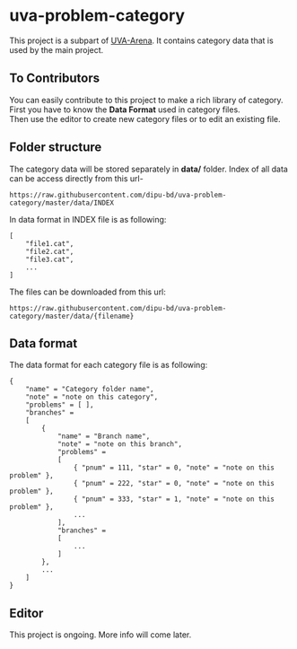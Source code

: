 # uva-problem-category    
This project is a subpart of [UVA-Arena](https://github.com/dipu-bd/UVA-Arena). It contains category data that is used by the main project.

## To Contributors      
You can easily contribute to this project to make a rich library of category.    
First you have to know the **Data Format** used in category files.     
Then use the editor to create new category files or to edit an existing file.     

## Folder structure   
The category data will be stored separately in **data/** folder. Index of all data can be access directly from this url-
     
	https://raw.githubusercontent.com/dipu-bd/uva-problem-category/master/data/INDEX 
	
In data format in INDEX file is as following:

	[ 
		"file1.cat",
		"file2.cat",
		"file3.cat",
		...
	]
 	
The files can be downloaded from this url:     

    https://raw.githubusercontent.com/dipu-bd/uva-problem-category/master/data/{filename}  

## Data format      
The data format for each category file is as following:      

	{
	    "name" = "Category folder name",
	    "note" = "note on this category",
	    "problems" = [ ],
	    "branches" = 
		[
		    {
			    "name" = "Branch name",
				"note" = "note on this branch",
				"problems" = 
				[
				    { "pnum" = 111, "star" = 0, "note" = "note on this problem" }, 
				    { "pnum" = 222, "star" = 0, "note" = "note on this problem" }, 
				    { "pnum" = 333, "star" = 1, "note" = "note on this problem" },
					...
				],
				"branches" = 
				[ 
					...
				]
			}, 
			...
		]
	}
	
## Editor
This project is ongoing. More info will come later.   

